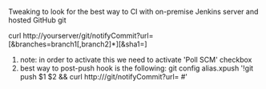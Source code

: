 Tweaking to look for the best way to CI with on-premise Jenkins server and hosted GitHub git

curl http://yourserver/git/notifyCommit?url=<URL of the Git repository>[&branches=branch1[,branch2]*][&sha1=<commit ID>]
1. note: in order to activate this we need to activate 'Poll SCM' checkbox
2. best way to post-push hook is the following: git config alias.xpush '!git push $1 $2 && curl http://<server>/git/notifyCommit?url=<repo URL> #' 
